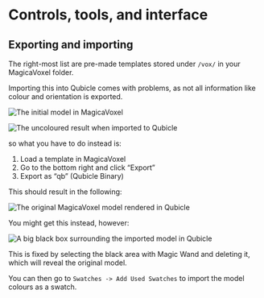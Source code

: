 Controls, tools, and interface
==============================

Exporting and importing
-----------------------
The right-most list are pre-made templates stored under `/vox/` in your MagicaVoxel folder.

Importing this into Qubicle comes with problems, as not all information like colour and orientation is exported.

![The initial model in MagicaVoxel](../_screenshots/magicavoxel-to-qubicle-initial)

![The uncoloured result when imported to Qubicle](../_screenshots/magicavoxel-to-qubicle-vox)

so what you have to do instead is:

1. Load a template in MagicaVoxel
2. Go to the bottom right and click “Export”
3. Export as “qb” (Qubicle Binary)

This should result in the following:

![The original MagicaVoxel model rendered in Qubicle](../_screenshots/magicavoxel-to-qubicle-qb-fixed)

You might get this instead, however:

![A big black box surrounding the imported model in Qubicle](../_screenshots/magicavoxel-to-qubicle-qb-error)

This is fixed by selecting the black area with Magic Wand and deleting it, which will reveal the original model.

You can then go to `Swatches -> Add Used Swatches` to import the model colours as a swatch.

